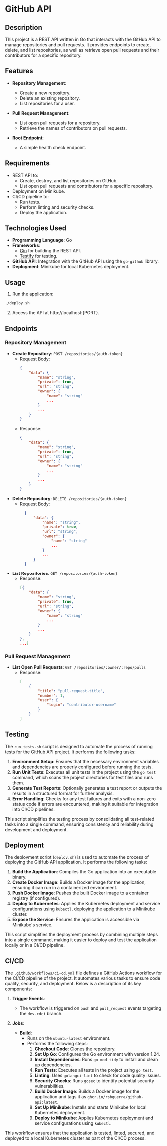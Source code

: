 # GitHub API

## Description

This project is a REST API written in Go that interacts with the GitHub API to manage repositories and pull requests. It
provides endpoints to create, delete, and list repositories, as well as retrieve open pull requests and their
contributors for a specific repository.

## Features

- **Repository Management**:
    - Create a new repository.
    - Delete an existing repository.
    - List repositories for a user.

- **Pull Request Management**:
    - List open pull requests for a repository.
    - Retrieve the names of contributors on pull requests.

- **Root Endpoint**:
    - A simple health check endpoint.

## Requirements

- REST API to:
    - Create, destroy, and list repositories on GitHub.
    - List open pull requests and contributors for a specific repository.
- Deployment on Minikube.
- CI/CD pipeline to:
    - Run tests.
    - Perform linting and security checks.
    - Deploy the application.

## Technologies Used

- **Programming Language**: Go
- **Frameworks**:
    - [Gin](https://github.com/gin-gonic/gin) for building the REST API.
    - [Testify](https://github.com/stretchr/testify) for testing.
- **GitHub API**: Integration with the GitHub API using the `go-github` library.
- **Deployment**: Minikube for local Kubernetes deployment.

## Usage

1. Run the application:

```bash
./deploy.sh
```

2. Access the API at http://localhost:{PORT}.

## Endpoints

### Repository Management

- **Create Repository**: `POST /repositories/{auth-token}`
    - Request Body:
        ```json
        {
            "data": {
                "name": "string",
                "private": true,
                "url": "string",
                "owner": {
                    "name": "string"
                    ...
                }
                ...
            }
        }
        ```
    - Response:
        ```json
        {
            "data": {
                "name": "string",
                "private": true,
                "url": "string",
                "owner": {
                    "name": "string"
                    ...
                }
                ...
            }
        }
        ```
- **Delete Repository**: `DELETE /repositories/{auth-token}`
    - Request Body:
      ```json
        {
            "data": {
                "name": "string",
                "private": true,
                "url": "string",
                "owner": {
                    "name": "string"
                    ...
                }
                ...
            }
        }
      ```
- **List Repositories**: `GET /repositories/{auth-token}`
    - Response:
        ```json
        [{
            "data": {
                "name": "string",
                "private": true,
                "url": "string",
                "owner": {
                    "name": "string"
                    ...
                }
                ...
            }
        },
      ...]
        ```

### Pull Request Management

- **List Open Pull Requests**: `GET /repositories/:owner/:repo/pulls`
    - Response:
        ```json
        [
            {
                "title": "pull-request-title",
                "number": 1,
                "user": {
                    "login": "contributor-username"
                }
            }
        ]
        ```

## Testing
The `run_tests.sh` script is designed to automate the process of running tests for the GitHub API project. It performs the following tasks:

1. **Environment Setup**: Ensures that the necessary environment variables and dependencies are properly configured before running the tests.
2. **Run Unit Tests**: Executes all unit tests in the project using the `go test` command, which scans the project directories for test files and runs them.
3. **Generate Test Reports**: Optionally generates a test report or outputs the results in a structured format for further analysis.
4. **Error Handling**: Checks for any test failures and exits with a non-zero status code if errors are encountered, making it suitable for integration into CI/CD pipelines.

This script simplifies the testing process by consolidating all test-related tasks into a single command, ensuring consistency and reliability during development and deployment.

## Deployment
The deployment script (`deploy.sh`) is used to automate the process of deploying the GitHub API application. It performs the following tasks:

1. **Build the Application**: Compiles the Go application into an executable binary.
2. **Create Docker Image**: Builds a Docker image for the application, ensuring it can run in a containerized environment.
3. **Push Docker Image**: Pushes the built Docker image to a container registry (if configured).
4. **Deploy to Kubernetes**: Applies the Kubernetes deployment and service configurations using `kubectl`, deploying the application to a Minikube cluster.
5. **Expose the Service**: Ensures the application is accessible via Minikube's service.

This script simplifies the deployment process by combining multiple steps into a single command, making it easier to deploy and test the application locally or in a CI/CD pipeline.

## CI/CD
The `.github/workflows/ci-cd.yml` file defines a GitHub Actions workflow for the CI/CD pipeline of the project. It automates various tasks to ensure code quality, security, and deployment. Below is a description of its key components:

1. **Trigger Events**:
    - The workflow is triggered on `push` and `pull_request` events targeting the `dev-cdci` branch.

2. **Jobs**:
    - **Build**:
        - Runs on the `ubuntu-latest` environment.
        - Performs the following steps:
            1. **Checkout Code**: Clones the repository.
            2. **Set Up Go**: Configures the Go environment with version 1.24.
            3. **Install Dependencies**: Runs `go mod tidy` to install and clean up dependencies.
            4. **Run Tests**: Executes all tests in the project using `go test`.
            5. **Linting**: Uses `golangci-lint` to check for code quality issues.
            6. **Security Checks**: Runs `gosec` to identify potential security vulnerabilities.
            7. **Build Docker Image**: Builds a Docker image for the application and tags it as `ghcr.io/rsbguerra/github-api:latest`.
            8. **Set Up Minikube**: Installs and starts Minikube for local Kubernetes deployment.
            9. **Deploy to Minikube**: Applies Kubernetes deployment and service configurations using `kubectl`.

This workflow ensures that the application is tested, linted, secured, and deployed to a local Kubernetes cluster as part of the CI/CD process.